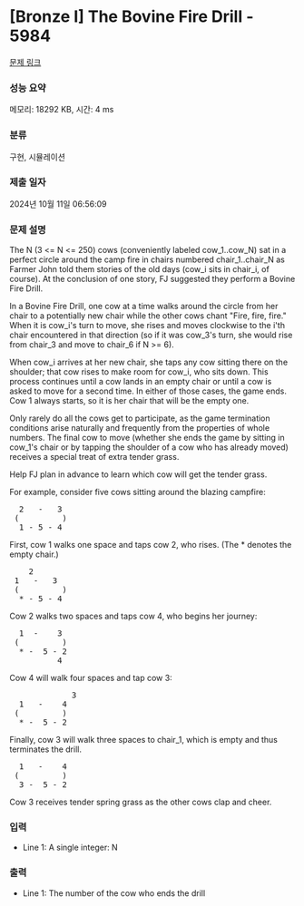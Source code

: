 # [Bronze I] The Bovine Fire Drill - 5984 

[문제 링크](https://www.acmicpc.net/problem/5984) 

### 성능 요약

메모리: 18292 KB, 시간: 4 ms

### 분류

구현, 시뮬레이션

### 제출 일자

2024년 10월 11일 06:56:09

### 문제 설명

<p>The N (3 <= N <= 250) cows (conveniently labeled cow_1..cow_N) sat in a perfect circle  around the camp fire in chairs numbered chair_1..chair_N as Farmer John told them stories of the old days (cow_i sits in chair_i, of course). At the conclusion of one story, FJ suggested they perform a Bovine Fire Drill.</p>

<p>In a Bovine Fire Drill, one cow at a time walks around the circle from her chair to a potentially new chair while the other cows chant "Fire, fire, fire." When it is cow_i's turn to move, she rises and moves clockwise to the i'th chair encountered in that direction (so if it was cow_3's turn, she would rise from chair_3 and move to chair_6 if N >= 6).</p>

<p>When cow_i arrives at her new chair, she taps any cow sitting there on the shoulder; that cow rises to make room for cow_i, who sits down. This process continues until a cow lands in an empty chair or until a cow is asked to move for a second time. In either of those cases, the game ends. Cow 1 always starts, so it is her chair that will be the empty one.</p>

<p>Only rarely do all the cows get to participate, as the game termination conditions arise naturally and frequently from the properties of whole numbers. The final cow to move (whether she ends the game by sitting in cow_1's chair or by tapping the shoulder of a cow who has already moved) receives a special treat of extra tender grass.</p>

<p>Help FJ plan in advance to learn which cow will get the tender grass.</p>

<p>For example, consider five cows sitting around the blazing campfire:</p>

<pre>  2   -   3
 (         )
  1 - 5 - 4</pre>

<p>First, cow 1 walks one space and taps cow 2, who rises. (The * denotes the empty chair.)</p>

<pre>    2
 1   -   3
 (         )
  * - 5 - 4</pre>

<p>Cow 2 walks two spaces and taps cow 4, who begins her journey:</p>

<pre>  1  -    3
 (         )
  * -  5 - 2
          4</pre>

<p>Cow 4 will walk four spaces and tap cow 3:</p>

<pre>             3
  1   -    4  
 (         )
  * -  5 - 2</pre>

<p>Finally, cow 3 will walk three spaces to chair_1, which is empty and thus terminates the drill.</p>

<pre>  1   -    4  
 (         )
  3 -  5 - 2</pre>

<p>Cow 3 receives tender spring grass as the other cows clap and cheer.</p>

### 입력 

 <ul>
	<li>Line 1: A single integer: N</li>
</ul>

<p> </p>

### 출력 

 <ul>
	<li>Line 1: The number of the cow who ends the drill</li>
</ul>

<p> </p>

